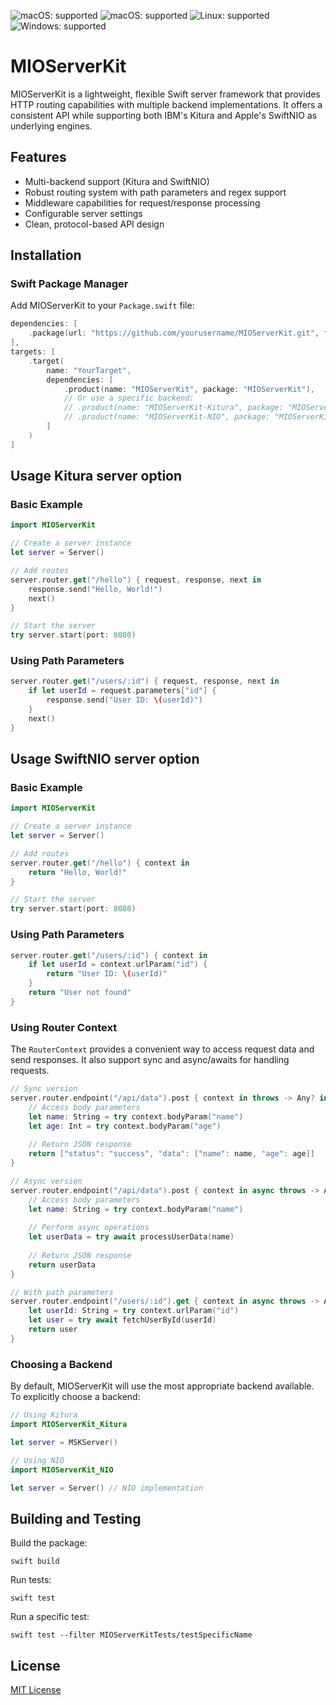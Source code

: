 ![macOS: supported](https://img.shields.io/badge/macOS-supported-green)
![macOS: supported](https://img.shields.io/badge/iOS-supported-green)
![Linux: supported](https://img.shields.io/badge/linux-supported-green)
![Windows: supported](https://img.shields.io/badge/windows-not_supported-red)

# MIOServerKit

MIOServerKit is a lightweight, flexible Swift server framework that provides HTTP routing capabilities with multiple backend implementations. It offers a consistent API while supporting both IBM's Kitura and Apple's SwiftNIO as underlying engines.

## Features

- Multi-backend support (Kitura and SwiftNIO)
- Robust routing system with path parameters and regex support
- Middleware capabilities for request/response processing
- Configurable server settings
- Clean, protocol-based API design

## Installation

### Swift Package Manager

Add MIOServerKit to your `Package.swift` file:

```swift
dependencies: [
    .package(url: "https://github.com/yourusername/MIOServerKit.git", from: "1.0.0")
],
targets: [
    .target(
        name: "YourTarget",
        dependencies: [
            .product(name: "MIOServerKit", package: "MIOServerKit"),
            // Or use a specific backend:
            // .product(name: "MIOServerKit-Kitura", package: "MIOServerKit"),
            // .product(name: "MIOServerKit-NIO", package: "MIOServerKit")
        ]
    )
]
```

## Usage Kitura server option

### Basic Example

```swift
import MIOServerKit

// Create a server instance
let server = Server()

// Add routes
server.router.get("/hello") { request, response, next in
    response.send("Hello, World!")
    next()
}

// Start the server
try server.start(port: 8080)
```

### Using Path Parameters

```swift
server.router.get("/users/:id") { request, response, next in
    if let userId = request.parameters["id"] {
        response.send("User ID: \(userId)")
    }
    next()
}
```

## Usage SwiftNIO server option

### Basic Example

```swift
import MIOServerKit

// Create a server instance
let server = Server()

// Add routes
server.router.get("/hello") { context in
    return "Hello, World!"    
}

// Start the server
try server.start(port: 8080)
```

### Using Path Parameters

```swift
server.router.get("/users/:id") { context in
    if let userId = context.urlParam("id") {
        return "User ID: \(userId)"
    }
    return "User not found"
}
```

### Using Router Context

The `RouterContext` provides a convenient way to access request data and send responses. It also support sync and async/awaits for handling requests.

```swift
// Sync version
server.router.endpoint("/api/data").post { context in throws -> Any? in
    // Access body parameters
    let name: String = try context.bodyParam("name")
    let age: Int = try context.bodyParam("age")
    
    // Return JSON response
    return ["status": "success", "data": ["name": name, "age": age]]
}

// Async version
server.router.endpoint("/api/data").post { context in async throws -> Any? in
    // Access body parameters
    let name: String = try context.bodyParam("name")
    
    // Perform async operations
    let userData = try await processUserData(name)
    
    // Return JSON response
    return userData
}

// With path parameters
server.router.endpoint("/users/:id").get { context in async throws -> Any? in
    let userId: String = try context.urlParam("id")
    let user = try await fetchUserById(userId)
    return user
}
```

### Choosing a Backend

By default, MIOServerKit will use the most appropriate backend available. To explicitly choose a backend:

```swift
// Using Kitura
import MIOServerKit_Kitura

let server = MSKServer()

// Using NIO
import MIOServerKit_NIO

let server = Server() // NIO implementation
```

## Building and Testing

Build the package:
```
swift build
```

Run tests:
```
swift test
```

Run a specific test:
```
swift test --filter MIOServerKitTests/testSpecificName
```

## License

[MIT License](LICENSE)
